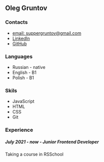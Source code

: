 ## Oleg Gruntov
### Contacts
- [email: suppergruntov@gmail.com](suppergruntov@gmail.com)
- [LinkedIn](https://www.linkedin.com/in/oleg-gruntov-64a4ab201/)
- [GitHub](https://github.com/Stranger201)
### Languages

- Russian - native
- English - B1
- Polish - B1

### Skils 

- JavaScript
- HTML
- CSS
- Git
### Experience

##### *July 2021 - now* - **Junior Frontend Developer**

Taking a course in RSSchool

